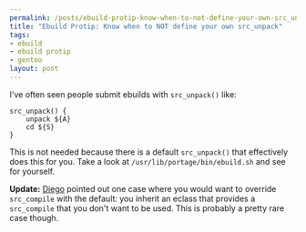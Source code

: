```yaml
--- 
permalink: /posts/ebuild-protip-know-when-to-not-define-your-own-src_unpack.html
title: "Ebuild Protip: Know when to NOT define your own src_unpack"
tags: 
- ebuild
- ebuild protip
- gentoo
layout: post
---
```

I've often seen people submit ebuilds with `src_unpack()` like:

    src_unpack() {
    	unpack ${A}
    	cd ${S}
    }
    
This is not needed because there is a default `src_unpack()` that effectively does this for you. Take a look at `/usr/lib/portage/bin/ebuild.sh` and see for yourself.

__Update:__ [Diego](http://blog.flameeyes.eu/) pointed out one case where you would want to override `src_compile` with the default: you inherit an eclass that provides a `src_compile` that you don't want to be used. This is probably a pretty rare case though.